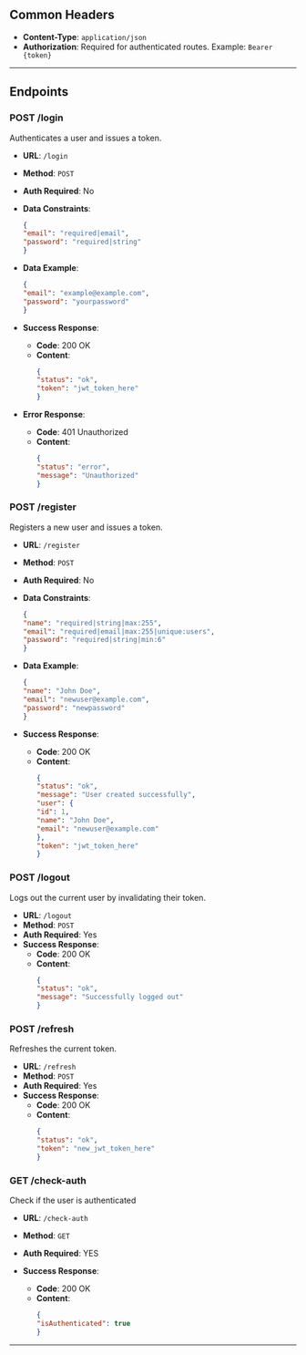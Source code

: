
## Common Headers
- **Content-Type**: `application/json`
- **Authorization**: Required for authenticated routes. Example: `Bearer {token}`

---

## Endpoints

### POST /login
Authenticates a user and issues a token.

- **URL**: `/login`
- **Method**: `POST`
- **Auth Required**: No
- **Data Constraints**:
  ```json
  {
  "email": "required|email",
  "password": "required|string"
  }
  ```
- **Data Example**:
  ```json
  {
  "email": "example@example.com",
  "password": "yourpassword"
  }
  ```

- **Success Response**:
    - **Code**: 200 OK
    - **Content**:
      ```json
      {
      "status": "ok",
      "token": "jwt_token_here"
      }
      ```

- **Error Response**:
    - **Code**: 401 Unauthorized
    - **Content**:
      ```json
      {
      "status": "error",
      "message": "Unauthorized"
      }
      ```

### POST /register
Registers a new user and issues a token.

- **URL**: `/register`
- **Method**: `POST`
- **Auth Required**: No
- **Data Constraints**:
  ```json
  {
  "name": "required|string|max:255",
  "email": "required|email|max:255|unique:users",
  "password": "required|string|min:6"
  }
  ```
- **Data Example**:
  ```json
  {
  "name": "John Doe",
  "email": "newuser@example.com",
  "password": "newpassword"
  }
  ```

- **Success Response**:
    - **Code**: 200 OK
    - **Content**:
      ```json
      {
      "status": "ok",
      "message": "User created successfully",
      "user": {
      "id": 1,
      "name": "John Doe",
      "email": "newuser@example.com"
      },
      "token": "jwt_token_here"
      }
      ```

### POST /logout
Logs out the current user by invalidating their token.

- **URL**: `/logout`
- **Method**: `POST`
- **Auth Required**: Yes
- **Success Response**:
    - **Code**: 200 OK
    - **Content**:
      ```json
      {
      "status": "ok",
      "message": "Successfully logged out"
      }
      ```

### POST /refresh
Refreshes the current token.

- **URL**: `/refresh`
- **Method**: `POST`
- **Auth Required**: Yes
- **Success Response**:
    - **Code**: 200 OK
    - **Content**:
      ```json
      {
      "status": "ok",
      "token": "new_jwt_token_here"
      }
      ```




### GET /check-auth
Check if the user is authenticated

- **URL**: `/check-auth`
- **Method**: `GET`
- **Auth Required**: YES

- **Success Response**:
    - **Code**: 200 OK
    - **Content**:
      ```json
      {
      "isAuthenticated": true
      }
      ```
---
